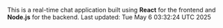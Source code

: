 This is a real-time chat application built using **React** for the frontend and **Node.js** for the backend.
Last updated: Tue May  6 03:32:24 UTC 2025
